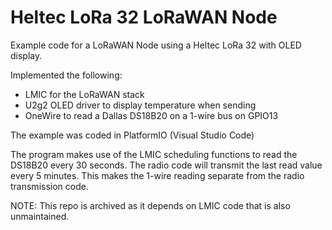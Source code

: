 # Heltec LoRa 32 LoRaWAN Node

Example code for a LoRaWAN Node using a Heltec LoRa 32 with OLED display.

Implemented the following:
* LMIC for the LoRaWAN stack
* U2g2 OLED driver to display temperature when sending
* OneWire to read a Dallas DS18B20 on a 1-wire bus on GPIO13

The example was coded in PlatformIO (Visual Studio Code)

The program makes use of the LMIC scheduling functions to read the DS18B20 every 30 seconds. The radio code will transmit the last read value every 5 minutes. This makes the 1-wire reading separate from the radio transmission code.

NOTE: This repo is archived as it depends on LMIC code that is also unmaintained.
